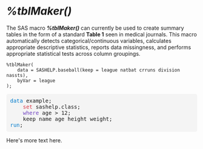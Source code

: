 # _%tblMaker()_

The SAS macro **_%tblMaker()_** can currently be used to create summary tables in the form of a standard **Table 1** seen in medical journals. This macro automatically detects categorical/continuous variables, calculates appropriate descriptive statistics, reports data missingness, and performs appropriate statistical tests across column groupings. 

```sas
%tblMaker(
	data = SASHELP.baseball(keep = league natbat crruns division nassts),
	byVar = league
);
```


<div style="background-color: #f4f4f4; padding: 10px; border-radius: 5px; font-family: monospace;">
  <span style="color: #007acc;">data</span> example;<br>
  &nbsp;&nbsp;&nbsp;&nbsp;<span style="color: #d73a49;">set</span> sashelp.class;<br>
  &nbsp;&nbsp;&nbsp;&nbsp;<span style="color: #6f42c1;">where</span> age &gt; 12;<br>
  &nbsp;&nbsp;&nbsp;&nbsp;keep name age height weight;<br>
<span style="color: #007acc;">run</span>;
</div>

Here's more text here.

